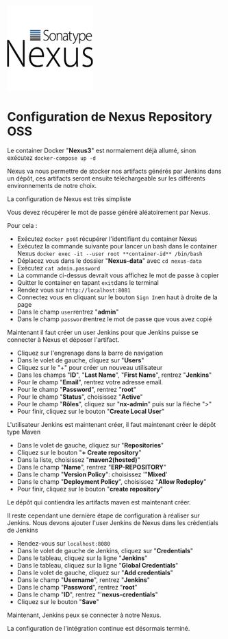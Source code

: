 <img src="https://github.com/datskill/MSPR-CI/blob/master/images/nexus3.png" width="200">

# Configuration de Nexus Repository OSS

Le container Docker "**Nexus3**" est normalement déjà allumé, sinon exécutez `docker-compose up -d`

Nexus va nous permettre de stocker nos artifacts générés par Jenkins dans un dépôt, ces artifacts seront ensuite téléchargeable sur les différents environnements de notre choix. 

La configuration de Nexus est très simpliste 

Vous devez récupérer le mot de passe généré aléatoirement par Nexus. 

Pour cela : 
- Exécutez `docker ps`et récupérer l'identifiant du container Nexus
- Exécutez la commande suivante pour lancer un bash dans le container Nexus `docker exec -it --user root **container-id** /bin/bash`
- Déplacez vous dans le dossier "**Nexus-data**" avec `cd nexus-data`
- Exécutez `cat admin.password`
- La commande ci-dessus devrait vous affichez le mot de passe à copier
- Quitter le container en tapant `exit`dans le terminal
- Rendez vous sur `http://localhost:8081`
- Connectez vous en cliquant sur le bouton `Sign In`en haut à droite de la page
- Dans le champ `user`rentrez "**admin**"
- Dans le champ `password`rentrez le mot de passe que vous avez copié

Maintenant il faut créer un user Jenkins pour que Jenkins puisse se connecter à Nexus et déposer l'artifact.

- Cliquez sur l'engrenage dans la barre de navigation 
- Dans le volet de gauche, cliquez sur "**Users**"
- Cliquez sur le "+" pour créer un nouveau utilisateur
- Dans les champs "**ID**", "**Last Name**", "**First Name**", rentrez "**Jenkins**"
- Pour le champ "**Email**", rentrez votre adresse email.
- Pour le champ "**Password**", rentrez "**root**"
- Pour le champ "**Status**", choisissez "**Active**"
- Pour le champ "**Rôles**", cliquez sur "**nx-admin**" puis sur la fléche ">"
- Pour finir, cliquez sur le bouton "**Create Local User**" 

L'utilisateur Jenkins est maintenant créer, il faut maintenant créer le dépôt type Maven

- Dans le volet de gauche, cliquez sur "**Repositories**"
- Cliquez sur le bouton "**+ Create repository**"
- Dans la liste, choisissez "**maven2(hosted)**"
- Dans le champ "**Name**", rentrez "**ERP-REPOSITORY**"
- Dans le champ "**Version Policy**": choisissez '"**Mixed**'
- Dans le champ "**Deployment Policy**", choisissez "**Allow Redeploy**"
- Pour finir, cliquez sur le bouton "**create repository**"

Le dépôt qui contiendra les artifacts maven est maintenant créer. 

Il reste cependant une dernière étape de configuration à réaliser sur Jenkins. Nous devons ajouter l'user Jenkins de Nexus dans les crédentials de Jenkins

* Rendez-vous sur `localhost:8080`
* Dans le volet de gauche de Jenkins, cliquez sur "**Credentials**"
* Dans le tableau, cliquez sur la ligne "**Jenkins**"
* Dans le tableau, cliquez sur la ligne "**Global Credentials**"
* Dans le volet de gauche, cliquez sur "**Add credentials**"
* Dans le champ "**Username**", rentrez "**Jenkins**"
* Dans le champ "**Password**", rentrez "**root**"
* Dans le champ "**ID**", rentrez "'**nexus-credentials**"
* Cliquez sur le bouton "**Save**"

Maintenant, Jenkins peux se connecter à notre Nexus. 

La configuration de l'intégration continue est désormais terminé.
